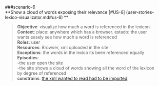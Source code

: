 ###scenario-6  
**Show a cloud of words exposing their relevance [#US-6] (user-stories-lexico-visualizator.md#us-6) **  
> **Objective**: visualize how much a word is referenced in the lexicon  
> **Context**: place: anywhere which has a browser. estado: the user wants easely see how much a word is referenced  
> **Roles**:  user  
> **Resources**: Browser, xml uploaded in the site  
> **Exceptions**: the words in the lexico its been referenced equally  
> **Episodies**:  
>  -the user open the site  
>  -the site shows a cloud of words showing all the word of the lexicon by degree of referenced  
> **constrains**: [the xml wanted to read had to be imported](scenario-2.md#scenario-2)  
